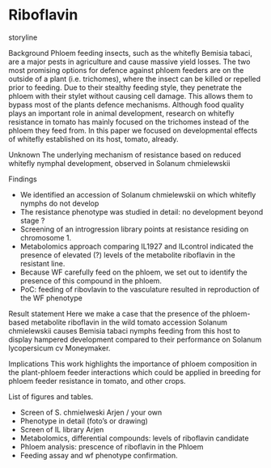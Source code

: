 # Riboflavin

storyline

Background
Phloem feeding insects, such as the whitefly Bemisia tabaci, are a major pests in agriculture and cause massive yield losses. The two most promising options for defence against phloem feeders are on the outside of a plant (i.e. trichomes), where the insect can be killed or repelled prior to feeding.  Due to their stealthy feeding style, they penetrate the phloem with their stylet without causing cell damage. This allows them to bypass most of the plants defence mechanisms. Although food quality plays an important role in animal development, research on whitefly resistance in tomato has mainly focused on the trichomes instead of the phloem they feed from. In this paper we focused on developmental effects of whitefly established on its host, tomato, already.

Unknown
The underlying mechanism of resistance based on reduced whitefly nymphal development, observed in Solanum chmielewskii 

Findings
-	We identified an accession of Solanum chmielewskii on which whitefly nymphs do not develop
-	The resistance phenotype was studied in detail: no development beyond stage ? 
-	Screening of an introgression library points at resistance residing on chromosome 1. 
-	Metabolomics approach comparing IL1927 and ILcontrol indicated the presence of elevated (?) levels of the metabolite riboflavin in the resistant line. 
-	Because WF carefully feed on the phloem, we set out to identify the presence of this compound in the phloem.
-	PoC: feeding of ribovlavin to the vasculature resulted in reproduction of the WF phenotype


Result statement
Here we make a case that the presence of the phloem-based metabolite riboflavin in the wild tomato accession Solanum chmielewskii causes Bemisia tabaci nymphs feeding from this host to display hampered development compared to their performance on Solanum lycopersicum cv Moneymaker.

Implications
This work highlights the importance of phloem composition in the plant-phloem feeder interactions which could be applied in breeding for phloem feeder resistance in tomato, and other crops.


List of figures and tables. 

- Screen of S. chmielweski Arjen / your own
- Phenotype in detail (foto’s or drawing)
- Screen of IL library Arjen
- Metabolomics, differential compounds: levels of riboflavin candidate
- Phloem analysis: prescence of riboflavin in the Phloem
- Feeding assay and wf phenotype confirmation.
